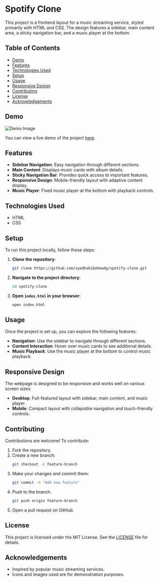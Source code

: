# Spotify Clone

This project is a frontend layout for a music streaming service, styled primarily with HTML and CSS. The design features a sidebar, main content area, a sticky navigation bar, and a music player at the bottom.

## Table of Contents

- [Demo](#demo)
- [Features](#features)
- [Technologies Used](#technologies-used)
- [Setup](#setup)
- [Usage](#usage)
- [Responsive Design](#responsive-design)
- [Contributing](#contributing)
- [License](#license)
- [Acknowledgements](#acknowledgements)

## Demo

![Demo Image](https://drive.google.com/file/d/1cBbuJV-191BOc5Lny4StqYyVnb0_yRYO/view?usp=sharing)

You can view a live demo of the project [here](http://example.com).

## Features

- **Sidebar Navigation**: Easy navigation through different sections.
- **Main Content**: Displays music cards with album details.
- **Sticky Navigation Bar**: Provides quick access to important features.
- **Responsive Design**: Mobile-friendly layout with adaptive content display.
- **Music Player**: Fixed music player at the bottom with playback controls.

## Technologies Used

- HTML
- CSS

## Setup

To run this project locally, follow these steps:

1. **Clone the repository**:
    ```bash
    git clone https://github.com/syedhabibahmadg/spotify-clone.git
    ```
2. **Navigate to the project directory**:
    ```bash
    cd spotify-clone
    ```
3. **Open `index.html` in your browser**:
    ```bash
    open index.html
    ```

## Usage

Once the project is set up, you can explore the following features:

- **Navigation**: Use the sidebar to navigate through different sections.
- **Content Interaction**: Hover over music cards to see additional details.
- **Music Playback**: Use the music player at the bottom to control music playback.

## Responsive Design

The webpage is designed to be responsive and works well on various screen sizes:

- **Desktop**: Full-featured layout with sidebar, main content, and music player.
- **Mobile**: Compact layout with collapsible navigation and touch-friendly controls.

## Contributing

Contributions are welcome! To contribute:

1. Fork the repository.
2. Create a new branch:
    ```bash
    git checkout -b feature-branch
    ```
3. Make your changes and commit them:
    ```bash
    git commit -m "Add new feature"
    ```
4. Push to the branch:
    ```bash
    git push origin feature-branch
    ```
5. Open a pull request on GitHub.

## License

This project is licensed under the MIT License. See the [LICENSE](LICENSE) file for details.

## Acknowledgements

- Inspired by popular music streaming services.
- Icons and images used are for demonstration purposes.
